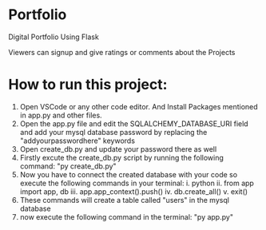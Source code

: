 # Portfolio

Digital Portfolio Using Flask

Viewers can signup and give ratings or comments about the Projects

# How to run this project: 

1. Open VSCode or any other code editor. And Install Packages mentioned in app.py and other files.
2. Open the app.py file and edit the SQLALCHEMY_DATABASE_URI field and add your mysql database password by replacing the "addyourpasswordhere" keywords
3. Open create_db.py and update your password there as well
4. Firstly excute the create_db.py script by running the following command: "py create_db.py"
5. Now you have to connect  the created database with your code so execute the following commands in your terminal:
	i. python
	ii. from app import app, db
	iii. app.app_context().push()
	iv. db.create_all()
	v. exit()
6. These commands will create a table called "users" in the mysql database
7. now execute the following command in the terminal: "py app.py"
